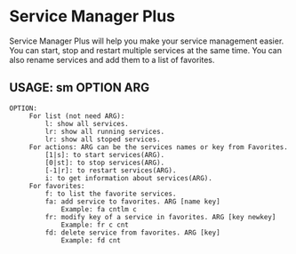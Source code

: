 # Service Manager Plus
Service Manager Plus will help you make your service management easier. You can start, stop and restart multiple services at the same time. You can also rename services and add them to a list of favorites.

## USAGE: sm OPTION ARG
    OPTION:
         For list (not need ARG):
             l: show all services.
             lr: show all running services.
             lr: show all stoped services.
         For actions: ARG can be the services names or key from Favorites.
             [1|s]: to start services(ARG).
             [0|st]: to stop services(ARG).
             [-1|r]: to restart services(ARG).
             i: to get information about services(ARG).
         For favorites:
             f: to list the favorite services.
             fa: add service to favorites. ARG [name key]
                 Example: fa cntlm c
             fr: modify key of a service in favorites. ARG [key newkey]
                 Example: fr c cnt
             fd: delete service from favorites. ARG [key]
                 Example: fd cnt
